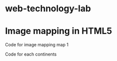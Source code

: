 # web-technology-lab
# Image mapping in HTML5
Code for image mapping map 1
<!--
<!Doctype HTML>
<html>
<head>
<title></title>
</head>
<body>
<img src="six_continents.gif" alt="" usemap="#Map" />
<map name="Map" id="Map">
    <area alt="" title="" href="antartica.html" shape="rect" coords="217,456,557,494" />
    <area alt="" title="" href="africa.html" shape="rect" coords="366,188,445,316" />
    <area alt="" title="" href="australia.html" shape="rect" coords="624,298,675,347" />
    <area alt="" title="" href="america.html" shape="rect" coords="132,73,309,397" />
    <area alt="" title="" href="asia.html" shape="rect" coords="478,60,653,242" />
    <area alt="" title="" href="europe.html" shape="rect" coords="381,77,469,156" />
</map>
</body>
</html>
-->

Code for each continents
<!--
<!DOCTYPE html>
<html>
<head>
	<title>"Continent Name"</title>
</head>
<body>
<img src="" alt="Smiley face" height="400" width="400">
</body>
</html>
-->
